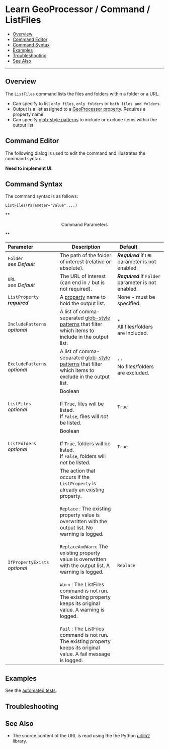 # Learn GeoProcessor / Command / ListFiles #

* [Overview](#overview)
* [Command Editor](#command-editor)
* [Command Syntax](#command-syntax)
* [Examples](#examples)
* [Troubleshooting](#troubleshooting)
* [See Also](#see-also)

-------------------------

## Overview ##

The `ListFiles` command lists the files and folders within a folder or a URL. 

* Can specify to list `only files`, `only folders` or  `both files and folders`. 
* Output is a list assigned to a [GeoProcessor property](../../introduction/#geoprocessor-properties-property). Requires a property name. 
* Can specify [glob-style patterns](https://en.wikipedia.org/wiki/Glob_(programming)) to include or exclude items within the output list.

## Command Editor ##

The following dialog is used to edit the command and illustrates the command syntax.

**Need to implement UI.**

## Command Syntax ##

The command syntax is as follows:

```text
ListFiles(Parameter="Value",...)
```
**<p style="text-align: center;">
Command Parameters
</p>**

|**Parameter**&nbsp;&nbsp;&nbsp;&nbsp;&nbsp;&nbsp;&nbsp;&nbsp;&nbsp;&nbsp;&nbsp;&nbsp;&nbsp;&nbsp;&nbsp;&nbsp;| **Description** | **Default**&nbsp;&nbsp;&nbsp;&nbsp;&nbsp;&nbsp;&nbsp;&nbsp;&nbsp;&nbsp;&nbsp;&nbsp;&nbsp;&nbsp;&nbsp;&nbsp; |
| --------------|-----------------|----------------- |
|`Folder` <br>  *see Default*|The path of the folder of interest (relative or absolute). | **_Required_** if `URL` parameter is not enabled. |
|`URL` <br> *see Default*| The URL of interest (can end in `/` but is not required). | **_Required_** if `Folder` parameter is not enabled. |
|`ListProperty`<br> **_required_**|A [property](../../introduction/#geoprocessor-properties-property) name to hold the output list.|None - must be specified.|
|`IncludePatterns`<br> *optional*|A list of comma-separated [glob-style patterns](https://en.wikipedia.org/wiki/Glob_(programming)) that filter which items to include in the output list. |`*` <br> All files/folders are included.|
|`ExcludePatterns`<br> *optional*|A list of comma-separated [glob-style patterns](https://en.wikipedia.org/wiki/Glob_(programming)) that filter which items to exclude in the output list.|`''` <br>No files/folders are excluded.|
|`ListFiles`<br> *optional*|Boolean <br><br> If `True`, files will be listed. <br> If `False`, files will *not* be listed.|`True`|
|`ListFolders`<br> *optional*|Boolean <br><br> If `True`, folders will be listed. <br> If `False`, folders will *not* be listed.|`True`|
|`IfPropertyExists`<br> *optional*|The action that occurs if the `ListProperty` is already an existing property. <br><br> `Replace` : The existing property value is overwritten with the output list. No warning is logged.<br><br> `ReplaceAndWarn`: The existing property value is overwritten with the output list. A warning is logged. <br><br> `Warn` : The ListFiles command is not run. The existing property keeps its original value. A warning is logged. <br><br> `Fail` : The ListFiles command is not run. The existing property keeps its original value. A fail message is logged. | `Replace` | 


## Examples ##

See the [automated tests](https://github.com/OpenWaterFoundation/owf-app-geoprocessor-python-test/tree/master/test/commands/ListFiles).

## Troubleshooting ##

## See Also ##

- The source content of the URL is read using the the Python [urllib2](https://docs.python.org/2/library/urllib2.html) library.